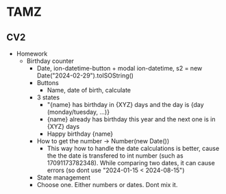 # TAMZ
## CV2
- Homework
    - Birthday counter
        - Date, ion-datetime-button + modal ion-datetime, s2 = new Date("2024-02-29").toISOString()
        - Buttons
            - Name, date of birth, calculate
        - 3 states
            - "{name} has birthday in {XYZ} days and the day is {day (monday/tuesday, ...)}
            - {name} already has birthday this year and the next one is in {XYZ} days
            - Happy birthday {name}
        - How to get the number -> Number(new Date())
            - This way how to handle the date calculations is better, cause the the date is transfered to int number (such as 17091173782348). While comparing two dates, it can cause errors (so dont use "2024-01-15 < 2024-08-15")
        - State management
        - Choose one. Either numbers or dates. Dont mix it.
